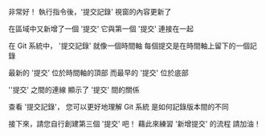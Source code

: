 非常好！
執行指令後，'提交記錄' 視窗的內容更新了

在區域中又新增了一個 '提交'
它與第一個 '提交' 連接在一起

在 Git 系統中，
'提交記錄' 就像一個時間軸
每個提交是在時間軸上留下的一個記錄

最新的 '提交' 位於時間軸的頂部
而最早的 '提交' 位於底部

''提交' 之間的連線
顯示了 '提交' 間的關係

查看 '提交記錄'，
您可以更好地理解 Git 系統
是如何記錄版本間的不同

接下來，請您自行創建第三個 '提交' 吧！
藉此來練習 '新增提交' 的流程
請加油！